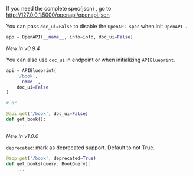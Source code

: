 If you need the complete spec(json) , go to http://127.0.0.1:5000/openapi/openapi.json

You can pass `doc_ui=False` to disable the `OpenAPI spec` when init `OpenAPI `.

```python
app = OpenAPI(__name__, info=info, doc_ui=False)
```

*New in v0.9.4*

You can also use `doc_ui` in endpoint or when initializing `APIBlueprint`.

```python hl_lines="4 9"
api = APIBlueprint(
    '/book',
    __name__,
    doc_ui=False
)

# or

@api.get('/book', doc_ui=False)
def get_book():
    ...
```

*New in v1.0.0*

`deprecated`: mark as deprecated support. Default to not True.

```python
@app.get('/book', deprecated=True)
def get_books(query: BookQuery):
    ...
```

